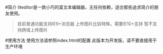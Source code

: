 #简介
liteditor是一款小巧的富文本编辑器，无任何依赖，适合那些追求简介的朋友使用。
>目前普通功能支持IE9+浏览器
>上传图片比较特殊，需要IE10+支持
>暂不支持跨域上传图片

#使用方法
使用方法请参照index.html的配置
此版本为开发版，请不要直接用于生产环境
